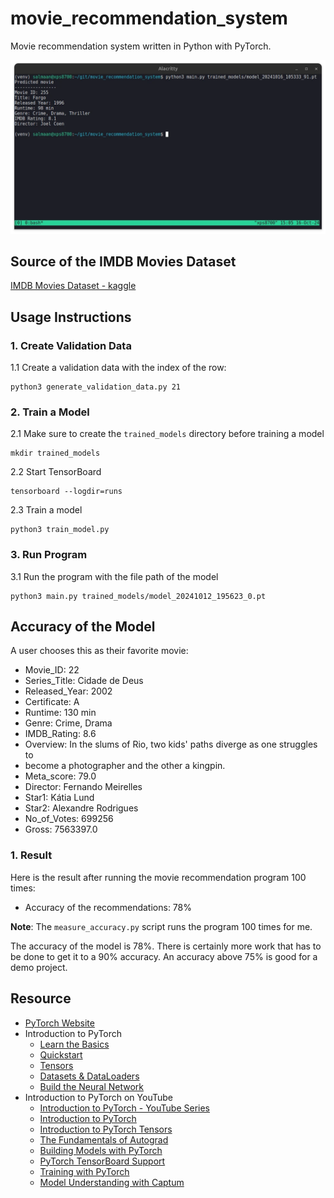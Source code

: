 # movie_recommendation_system
Movie recommendation system written in Python with PyTorch.

![Movie Recommendation System](./screenshot/movie_recommendation_system.webp)

## Source of the IMDB Movies Dataset
[IMDB Movies Dataset - kaggle](https://www.kaggle.com/datasets/harshitshankhdhar/imdb-dataset-of-top-1000-movies-and-tv-shows)

## Usage Instructions
### 1. Create Validation Data
1.1 Create a validation data with the index of the row:
```
python3 generate_validation_data.py 21
```

### 2. Train a Model
2.1 Make sure to create the `trained_models` directory before training a model
```
mkdir trained_models
```

2.2 Start TensorBoard
```
tensorboard --logdir=runs
```

2.3 Train a model
```
python3 train_model.py
```

### 3. Run Program
3.1 Run the program with the file path of the model
```
python3 main.py trained_models/model_20241012_195623_0.pt
```

## Accuracy of the Model

A user chooses this as their favorite movie:
- Movie_ID: 22
- Series_Title: Cidade de Deus
- Released_Year: 2002
- Certificate: A
- Runtime: 130 min
- Genre: Crime, Drama
- IMDB_Rating: 8.6
- Overview: In the slums of Rio, two kids' paths diverge as one struggles to
- become a photographer and the other a kingpin.
- Meta_score: 79.0
- Director: Fernando Meirelles
- Star1: Kátia Lund
- Star2: Alexandre Rodrigues
- No_of_Votes: 699256
- Gross: 7563397.0

### 1. Result
Here is the result after running the movie recommendation program 100 times:
- Accuracy of the recommendations: 78%

**Note**: The `measure_accuracy.py` script runs the program 100 times for me.

The accuracy of the model is 78%. There is certainly more work that has to be
done to get it to a 90% accuracy. An accuracy above 75% is good for a demo
project.

## Resource
- [PyTorch Website](https://pytorch.org)
- Introduction to PyTorch
  - [Learn the Basics](https://pytorch.org/tutorials/beginner/basics/intro.html)
  - [Quickstart](https://pytorch.org/tutorials/beginner/basics/quickstart_tutorial.html)
  - [Tensors](https://pytorch.org/tutorials/beginner/basics/tensorqs_tutorial.html)
  - [Datasets & DataLoaders](https://pytorch.org/tutorials/beginner/basics/data_tutorial.html)
  - [Build the Neural Network](https://pytorch.org/tutorials/beginner/basics/buildmodel_tutorial.html)
- Introduction to PyTorch on YouTube
  - [Introduction to PyTorch - YouTube Series](https://pytorch.org/tutorials/beginner/introyt.html)
  - [Introduction to PyTorch](https://pytorch.org/tutorials/beginner/introyt/introyt1_tutorial.html)
  - [Introduction to PyTorch Tensors](https://pytorch.org/tutorials/beginner/introyt/tensors_deeper_tutorial.html)
  - [The Fundamentals of Autograd](https://pytorch.org/tutorials/beginner/introyt/autogradyt_tutorial.html)
  - [Building Models with PyTorch](https://pytorch.org/tutorials/beginner/introyt/modelsyt_tutorial.html)
  - [PyTorch TensorBoard Support](https://pytorch.org/tutorials/beginner/introyt/tensorboardyt_tutorial.html)
  - [Training with PyTorch](https://pytorch.org/tutorials/beginner/introyt/trainingyt.html)
  - [Model Understanding with Captum](https://pytorch.org/tutorials/beginner/introyt/captumyt.html)
